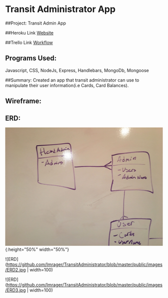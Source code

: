 # Transit Administrator App

##Project: Transit Admin App

##Heroku Link 
[Website](https://glacial-spire-99609.herokuapp.com/)

##Trello Link 
[Workflow](https://trello.com/b/vgvjfJDT/project-2)

## Programs Used: 
Javascript, CSS, NodeJs, Express, Handlebars, MongoDb, Mongoose

##Summary: 
Created an app that transit administrator can use to manipulate their user information(i.e Cards, Card Balances).

## Wireframe:

## ERD:
![ERD](https://github.com/Imrager/TransitAdministrator/blob/master/public/images/ERD1.jpg){:height="50%" width="50%"}

![ERD](https://github.com/Imrager/TransitAdministrator/blob/master/public/images/ERD2.jpg | width=100) 

![ERD](https://github.com/Imrager/TransitAdministrator/blob/master/public/images/ERD3.jpg | width=100) 
